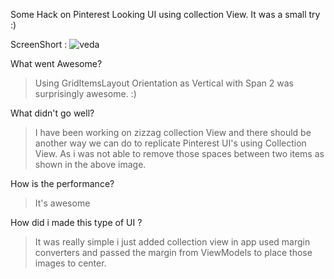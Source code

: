 Some Hack on Pinterest Looking UI using collection View. It was a small try :)

ScreenShort :
![veda](https://user-images.githubusercontent.com/35827732/56456160-0a3c4400-6386-11e9-91dd-287e428096c4.JPEG)

What went Awesome?
> Using GridItemsLayout Orientation as Vertical with Span 2 was surprisingly awesome. :)

What didn't go well?
> I have been working on zizzag collection View and there should be another way we can do to replicate Pinterest UI's using Collection View.
As i was not able to remove those spaces between two items as shown in the above image.

How is the performance?
> It's awesome

How did i made this type of UI ?
> It was really simple i just added collection view in app used margin converters and passed the margin from ViewModels to place those images to center.

